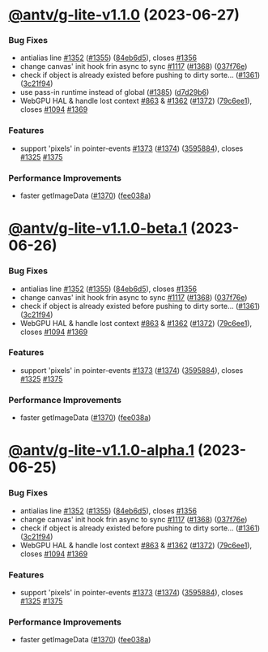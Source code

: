 # [@antv/g-lite-v1.1.0](https://github.com/antvis/g/compare/@antv/g-lite@1.0.63...@antv/g-lite@1.1.0) (2023-06-27)

### Bug Fixes

-   antialias line [#1352](https://github.com/antvis/g/issues/1352) ([#1355](https://github.com/antvis/g/issues/1355)) ([84eb6d5](https://github.com/antvis/g/commit/84eb6d5c5c99b152a0a5b865c4f76bc3cf59e8e0)), closes [#1356](https://github.com/antvis/g/issues/1356)
-   change canvas' init hook frin async to sync [#1117](https://github.com/antvis/g/issues/1117) ([#1368](https://github.com/antvis/g/issues/1368)) ([037f76e](https://github.com/antvis/g/commit/037f76e73dfcd47843fcda2e2151139c65ac2934))
-   check if object is already existed before pushing to dirty sorte… ([#1361](https://github.com/antvis/g/issues/1361)) ([3c21f94](https://github.com/antvis/g/commit/3c21f945fb73db796bcbc115f2931e5e09b1dbb8))
-   use pass-in runtime instead of global ([#1385](https://github.com/antvis/g/issues/1385)) ([d7d29b6](https://github.com/antvis/g/commit/d7d29b6429024be9c5e387078364b22ef94be0b9))
-   WebGPU HAL & handle lost context [#863](https://github.com/antvis/g/issues/863) & [#1362](https://github.com/antvis/g/issues/1362) ([#1372](https://github.com/antvis/g/issues/1372)) ([79c6ee1](https://github.com/antvis/g/commit/79c6ee15f47daa858ffe08bf0003fda39dc7947a)), closes [#1094](https://github.com/antvis/g/issues/1094) [#1369](https://github.com/antvis/g/issues/1369)

### Features

-   support 'pixels' in pointer-events [#1373](https://github.com/antvis/g/issues/1373) ([#1374](https://github.com/antvis/g/issues/1374)) ([3595884](https://github.com/antvis/g/commit/35958840b44ee58a157f90043530b3fc34686c18)), closes [#1325](https://github.com/antvis/g/issues/1325) [#1375](https://github.com/antvis/g/issues/1375)

### Performance Improvements

-   faster getImageData ([#1370](https://github.com/antvis/g/issues/1370)) ([fee038a](https://github.com/antvis/g/commit/fee038a700a51317cac5969b9c11f91b76a43850))

# [@antv/g-lite-v1.1.0-beta.1](https://github.com/antvis/g/compare/@antv/g-lite@1.0.63...@antv/g-lite@1.1.0-beta.1) (2023-06-26)

### Bug Fixes

-   antialias line [#1352](https://github.com/antvis/g/issues/1352) ([#1355](https://github.com/antvis/g/issues/1355)) ([84eb6d5](https://github.com/antvis/g/commit/84eb6d5c5c99b152a0a5b865c4f76bc3cf59e8e0)), closes [#1356](https://github.com/antvis/g/issues/1356)
-   change canvas' init hook frin async to sync [#1117](https://github.com/antvis/g/issues/1117) ([#1368](https://github.com/antvis/g/issues/1368)) ([037f76e](https://github.com/antvis/g/commit/037f76e73dfcd47843fcda2e2151139c65ac2934))
-   check if object is already existed before pushing to dirty sorte… ([#1361](https://github.com/antvis/g/issues/1361)) ([3c21f94](https://github.com/antvis/g/commit/3c21f945fb73db796bcbc115f2931e5e09b1dbb8))
-   WebGPU HAL & handle lost context [#863](https://github.com/antvis/g/issues/863) & [#1362](https://github.com/antvis/g/issues/1362) ([#1372](https://github.com/antvis/g/issues/1372)) ([79c6ee1](https://github.com/antvis/g/commit/79c6ee15f47daa858ffe08bf0003fda39dc7947a)), closes [#1094](https://github.com/antvis/g/issues/1094) [#1369](https://github.com/antvis/g/issues/1369)

### Features

-   support 'pixels' in pointer-events [#1373](https://github.com/antvis/g/issues/1373) ([#1374](https://github.com/antvis/g/issues/1374)) ([3595884](https://github.com/antvis/g/commit/35958840b44ee58a157f90043530b3fc34686c18)), closes [#1325](https://github.com/antvis/g/issues/1325) [#1375](https://github.com/antvis/g/issues/1375)

### Performance Improvements

-   faster getImageData ([#1370](https://github.com/antvis/g/issues/1370)) ([fee038a](https://github.com/antvis/g/commit/fee038a700a51317cac5969b9c11f91b76a43850))

# [@antv/g-lite-v1.1.0-alpha.1](https://github.com/antvis/g/compare/@antv/g-lite@1.0.63...@antv/g-lite@1.1.0-alpha.1) (2023-06-25)

### Bug Fixes

-   antialias line [#1352](https://github.com/antvis/g/issues/1352) ([#1355](https://github.com/antvis/g/issues/1355)) ([84eb6d5](https://github.com/antvis/g/commit/84eb6d5c5c99b152a0a5b865c4f76bc3cf59e8e0)), closes [#1356](https://github.com/antvis/g/issues/1356)
-   change canvas' init hook frin async to sync [#1117](https://github.com/antvis/g/issues/1117) ([#1368](https://github.com/antvis/g/issues/1368)) ([037f76e](https://github.com/antvis/g/commit/037f76e73dfcd47843fcda2e2151139c65ac2934))
-   check if object is already existed before pushing to dirty sorte… ([#1361](https://github.com/antvis/g/issues/1361)) ([3c21f94](https://github.com/antvis/g/commit/3c21f945fb73db796bcbc115f2931e5e09b1dbb8))
-   WebGPU HAL & handle lost context [#863](https://github.com/antvis/g/issues/863) & [#1362](https://github.com/antvis/g/issues/1362) ([#1372](https://github.com/antvis/g/issues/1372)) ([79c6ee1](https://github.com/antvis/g/commit/79c6ee15f47daa858ffe08bf0003fda39dc7947a)), closes [#1094](https://github.com/antvis/g/issues/1094) [#1369](https://github.com/antvis/g/issues/1369)

### Features

-   support 'pixels' in pointer-events [#1373](https://github.com/antvis/g/issues/1373) ([#1374](https://github.com/antvis/g/issues/1374)) ([3595884](https://github.com/antvis/g/commit/35958840b44ee58a157f90043530b3fc34686c18)), closes [#1325](https://github.com/antvis/g/issues/1325) [#1375](https://github.com/antvis/g/issues/1375)

### Performance Improvements

-   faster getImageData ([#1370](https://github.com/antvis/g/issues/1370)) ([fee038a](https://github.com/antvis/g/commit/fee038a700a51317cac5969b9c11f91b76a43850))
